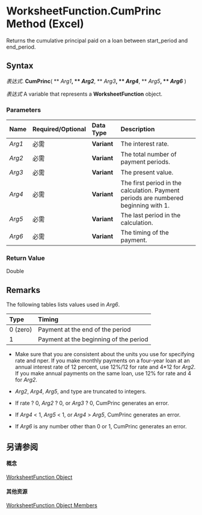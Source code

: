 
# WorksheetFunction.CumPrinc Method (Excel)

Returns the cumulative principal paid on a loan between start_period and end_period.


## Syntax

 _表达式_. **CumPrinc**( ** _Arg1_**, ** _Arg2_**, ** _Arg3_**, ** _Arg4_**, ** _Arg5_**, ** _Arg6_** )

 _表达式_ A variable that represents a **WorksheetFunction** object.


### Parameters



|**Name**|**Required/Optional**|**Data Type**|**Description**|
|:-----|:-----|:-----|:-----|
| _Arg1_|必需|**Variant**|The interest rate.|
| _Arg2_|必需|**Variant**| The total number of payment periods.|
| _Arg3_|必需|**Variant**| The present value.|
| _Arg4_|必需|**Variant**|The first period in the calculation. Payment periods are numbered beginning with 1.|
| _Arg5_|必需|**Variant**|The last period in the calculation.|
| _Arg6_|必需|**Variant**|The timing of the payment.|

### Return Value

Double


## Remarks

The following tables lists values used in  _Arg6_.



|**Type**|**Timing**|
|:-----|:-----|
|0 (zero)|Payment at the end of the period|
|1|Payment at the beginning of the period|

- Make sure that you are consistent about the units you use for specifying rate and nper. If you make monthly payments on a four-year loan at an annual interest rate of 12 percent, use 12%/12 for rate and 4*12 for  _Arg2_. If you make annual payments on the same loan, use 12% for rate and 4 for _Arg2_.
    
-  _Arg2_, _Arg4_, _Arg5_, and type are truncated to integers.
    
- If rate ? 0,  _Arg2_ ? 0, or _Arg3_ ? 0, CumPrinc generates an error.
    
- If  _Arg4_ < 1, _Arg5_ < 1, or _Arg4_ > _Arg5_, CumPrinc generates an error.
    
- If  _Arg6_ is any number other than 0 or 1, CumPrinc generates an error.
    

## 另请参阅


#### 概念


[WorksheetFunction Object](7b1d5639-363d-632c-2cf0-2232562646b6.md)
#### 其他资源


[WorksheetFunction Object Members](http://msdn.microsoft.com/library/6811ca87-4b53-0bff-88c9-30bf7497879a%28Office.15%29.aspx)